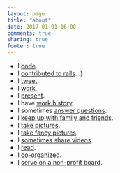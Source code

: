 ```yaml
---
layout: page
title: "about"
date: 2017-01-01 16:00
comments: true
sharing: true
footer: true
---
```


- I [code](http://github.com/wallace).
- I [contributed to rails](http://contributors.rubyonrails.org/contributors/jonathan-r-wallace/commits). :)
- I [tweet](http://twitter.com/jonathanwallace).
- I [work](http://stitchfix.com/).
- I [present](https://speakerdeck.com/jwallace).
- I have [work history](http://www.linkedin.com/pub/jonathan-wallace/9/8ba/888).
- I sometimes [answer questions](http://stackoverflow.com/users/91029/jonathan-r-wallace).
- I [keep up with family and friends](https://www.facebook.com/jonathanrwallace).
- I [take pictures](http://www.flickr.com/photos/67828440@N05/).
- I [take fancy pictures](http://instagram.com/jwallace41).
- I [sometimes share videos](https://vimeo.com/jonathanrwallace).
- I [read](http://www.goodreads.com/user/show/217916-jonathan).
- I [co-organized](http://www.meetup.com/Greater-Athens-Area-Software-Developers/).
- I [serve on a non-profit board](https://www.fourathens.com/).
